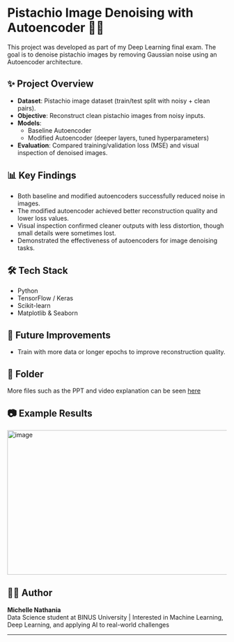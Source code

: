 # Pistachio Image Denoising with Autoencoder 🌰✨  
This project was developed as part of my Deep Learning final exam. The goal is to denoise pistachio images by removing Gaussian noise using an Autoencoder architecture.  

## ✨ Project Overview  
- **Dataset**: Pistachio image dataset (train/test split with noisy + clean pairs).  
- **Objective**: Reconstruct clean pistachio images from noisy inputs.  
- **Models**:  
  - Baseline Autoencoder  
  - Modified Autoencoder (deeper layers, tuned hyperparameters)  
- **Evaluation**: Compared training/validation loss (MSE) and visual inspection of denoised images.  

## 📊 Key Findings  
- Both baseline and modified autoencoders successfully reduced noise in images.  
- The modified autoencoder achieved better reconstruction quality and lower loss values.  
- Visual inspection confirmed cleaner outputs with less distortion, though small details were sometimes lost.  
- Demonstrated the effectiveness of autoencoders for image denoising tasks.  

## 🛠️ Tech Stack  
- Python  
- TensorFlow / Keras  
- Scikit-learn  
- Matplotlib & Seaborn  

## 🚀 Future Improvements  
- Train with more data or longer epochs to improve reconstruction quality.

## 📂 Folder
More files such as the PPT and video explanation can be seen [here](https://drive.google.com/drive/folders/1-THC889rN-BNbWiYQDGxwwGcil7e5aJR?usp=drive_link)

## 📷 Example Results  
<img width="726" height="331" alt="image" src="https://github.com/user-attachments/assets/69b7377d-f06a-4d40-b70c-399eaeb82906" />

## 👩‍💻 Author  
**Michelle Nathania**  
Data Science student at BINUS University | Interested in Machine Learning, Deep Learning, and applying AI to real-world challenges  

---
